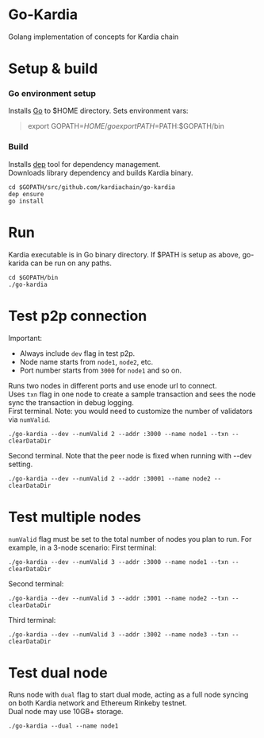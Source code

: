 # Go-Kardia

Golang implementation of concepts for Kardia chain

# Setup & build
### Go environment setup
Installs [Go](https://golang.org/doc/install) to $HOME directory. Sets environment vars:  
> export GOPATH=$HOME/go  
> export PATH=$PATH:$GOPATH/bin

### Build
Installs [dep](https://github.com/golang/dep) tool for dependency management.  
Downloads library dependency and builds Kardia binary.
```
cd $GOPATH/src/github.com/kardiachain/go-kardia
dep ensure
go install
```
# Run
Kardia executable is in Go binary directory. If $PATH is setup as above, go-karida can be run on any paths.
```
cd $GOPATH/bin
./go-kardia
```
# Test p2p connection
Important:
  - Always include `dev` flag in test p2p.
  - Node name starts from `node1`, `node2`, etc.
  - Port number starts from `3000` for `node1` and so on.

Runs two nodes in different ports and use enode url to connect.  
Uses `txn` flag in one node to create a sample transaction and sees the node sync the transaction in debug logging.  
First terminal. Note: you would need to customize the number of validators via `numValid`.
```
./go-kardia --dev --numValid 2 --addr :3000 --name node1 --txn --clearDataDir
```
Second terminal. Note that the peer node is fixed when running with --dev setting.
```
./go-kardia --dev --numValid 2 --addr :30001 --name node2 --clearDataDir
```
# Test multiple nodes
`numValid` flag must be set to the total number of nodes you plan to run. For example, in a 3-node scenario:
First terminal:
```
./go-kardia --dev --numValid 3 --addr :3000 --name node1 --txn --clearDataDir
```
Second terminal:
```
./go-kardia --dev --numValid 3 --addr :3001 --name node2 --txn --clearDataDir
```
Third terminal:
```
./go-kardia --dev --numValid 3 --addr :3002 --name node3 --txn --clearDataDir
```

# Test dual node
Runs node with `dual` flag to start dual mode, acting as a full node syncing on both Kardia network and Ethereum Rinkeby testnet.  
Dual node may use 10GB+ storage.
```
./go-kardia --dual --name node1
```
